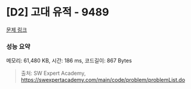 # [D2] 고대 유적 - 9489 

[문제 링크](https://swexpertacademy.com/main/code/problem/problemDetail.do?contestProbId=AXAd8-d6MRoDFARP) 

### 성능 요약

메모리: 61,480 KB, 시간: 186 ms, 코드길이: 867 Bytes



> 출처: SW Expert Academy, https://swexpertacademy.com/main/code/problem/problemList.do